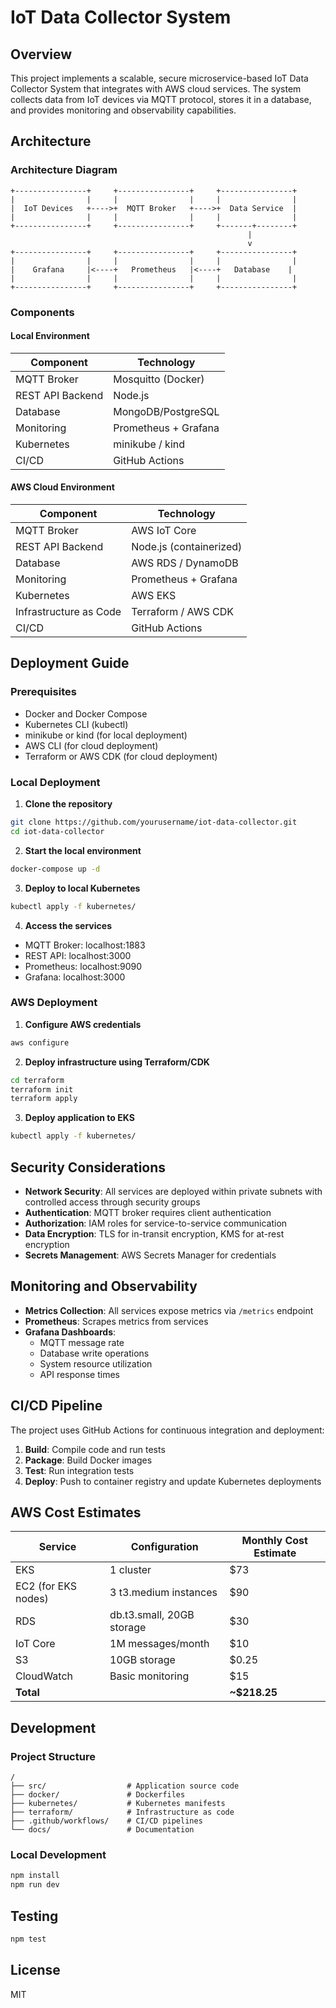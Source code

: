 # IoT Data Collector System

## Overview

This project implements a scalable, secure microservice-based IoT Data Collector System that integrates with AWS cloud services. The system collects data from IoT devices via MQTT protocol, stores it in a database, and provides monitoring and observability capabilities.

## Architecture

### Architecture Diagram

```
+----------------+     +----------------+     +----------------+
|                |     |                |     |                |
|  IoT Devices   +---->+  MQTT Broker   +---->+  Data Service  |
|                |     |                |     |                |
+----------------+     +----------------+     +-------+--------+
                                                     |
                                                     v
+----------------+     +----------------+     +----------------+
|                |     |                |     |                |
|    Grafana     |<----+   Prometheus   |<----+   Database    |
|                |     |                |     |                |
+----------------+     +----------------+     +----------------+
```

### Components

#### Local Environment

| Component | Technology |
|-----------|------------|
| MQTT Broker | Mosquitto (Docker) |
| REST API Backend | Node.js |
| Database | MongoDB/PostgreSQL |
| Monitoring | Prometheus + Grafana |
| Kubernetes | minikube / kind |
| CI/CD | GitHub Actions |

#### AWS Cloud Environment

| Component | Technology |
|-----------|------------|
| MQTT Broker | AWS IoT Core |
| REST API Backend | Node.js (containerized) |
| Database | AWS RDS / DynamoDB |
| Monitoring | Prometheus + Grafana |
| Kubernetes | AWS EKS |
| Infrastructure as Code | Terraform / AWS CDK |
| CI/CD | GitHub Actions |

## Deployment Guide

### Prerequisites

- Docker and Docker Compose
- Kubernetes CLI (kubectl)
- minikube or kind (for local deployment)
- AWS CLI (for cloud deployment)
- Terraform or AWS CDK (for cloud deployment)

### Local Deployment

1. **Clone the repository**

```bash
git clone https://github.com/yourusername/iot-data-collector.git
cd iot-data-collector
```

2. **Start the local environment**

```bash
docker-compose up -d
```

3. **Deploy to local Kubernetes**

```bash
kubectl apply -f kubernetes/
```

4. **Access the services**

- MQTT Broker: localhost:1883
- REST API: localhost:3000
- Prometheus: localhost:9090
- Grafana: localhost:3000

### AWS Deployment

1. **Configure AWS credentials**

```bash
aws configure
```

2. **Deploy infrastructure using Terraform/CDK**

```bash
cd terraform
terraform init
terraform apply
```

3. **Deploy application to EKS**

```bash
kubectl apply -f kubernetes/
```

## Security Considerations

- **Network Security**: All services are deployed within private subnets with controlled access through security groups
- **Authentication**: MQTT broker requires client authentication
- **Authorization**: IAM roles for service-to-service communication
- **Data Encryption**: TLS for in-transit encryption, KMS for at-rest encryption
- **Secrets Management**: AWS Secrets Manager for credentials

## Monitoring and Observability

- **Metrics Collection**: All services expose metrics via `/metrics` endpoint
- **Prometheus**: Scrapes metrics from services
- **Grafana Dashboards**:
  - MQTT message rate
  - Database write operations
  - System resource utilization
  - API response times

## CI/CD Pipeline

The project uses GitHub Actions for continuous integration and deployment:

1. **Build**: Compile code and run tests
2. **Package**: Build Docker images
3. **Test**: Run integration tests
4. **Deploy**: Push to container registry and update Kubernetes deployments

## AWS Cost Estimates

| Service | Configuration | Monthly Cost Estimate |
|---------|---------------|------------------------|
| EKS | 1 cluster | $73 |
| EC2 (for EKS nodes) | 3 t3.medium instances | $90 |
| RDS | db.t3.small, 20GB storage | $30 |
| IoT Core | 1M messages/month | $10 |
| S3 | 10GB storage | $0.25 |
| CloudWatch | Basic monitoring | $15 |
| **Total** | | **~$218.25** |

## Development

### Project Structure

```
/
├── src/                  # Application source code
├── docker/               # Dockerfiles
├── kubernetes/           # Kubernetes manifests
├── terraform/            # Infrastructure as code
├── .github/workflows/    # CI/CD pipelines
└── docs/                 # Documentation
```

### Local Development

```bash
npm install
npm run dev
```

## Testing

```bash
npm test
```

## License

MIT